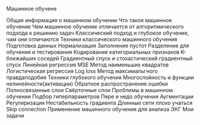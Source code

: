 Машинное обучене

Общая информация о машинном обучении
    Что такое машинное обучение
    Чем машинное обучение отличается от алгоритмического подхода к решинию задач
    Классический подход и глубокое обучение, чам они отличаются
Техники классического машинного обучения
    Подготовка данных
        Нормализация
        Заполнение пустот
        Разделение для обучения и тестирования
        Кодирование катигориальных признаков
    K-ближайших соседей
    Градиентный спуск и стохастический градиентный спуск
    Линейная регрессия
        MSE
        Метод наименьших квадратов
    Логистическая регрессия
        Log loss
        Метод максимальгного правдаподобия
Техники глубокого обучения
    Многослойность и функции нелинейности(активации)
    Обратное распространение ошибки
    Полносвязанные слои
    Свёрточные слои
Проблемы в машинном обучении
    Подбор гиперпараметров
    Пере и недо обучение
        Аугментации
        Регуляризация
    Нестабильность градиента
        Длинные сети плохо учаться
        Skip connection
Применение машинного обучения для анализа ЭКГ
Мои задачи